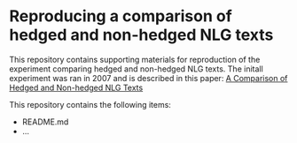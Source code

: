 # Reproducing a comparison of hedged and non-hedged NLG texts

This repository contains supporting materials for reproduction of the experiment comparing hedged and non-hedged NLG texts. The initall experiment was ran in 2007 and is described in this paper: [A Comparison of Hedged and Non-hedged NLG Texts](https://aclanthology.org/W07-2325.pdf)

This repository contains the following items:

* README.md
* ...
